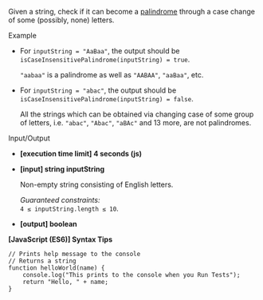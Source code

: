 Given a string, check if it can become a [palindrome](keyword://palindrome) through a case
change of some (possibly, none) letters.

Example

- For `inputString = "AaBaa"`, the output should be  
  `isCaseInsensitivePalindrome(inputString) = true`.

  `"aabaa"` is a palindrome as well as `"AABAA"`, `"aaBaa"`, etc.

- For `inputString = "abac"`, the output should be  
  `isCaseInsensitivePalindrome(inputString) = false`.

  All the strings which can be obtained via changing case of some group of letters, i.e.
  `"abac"`, `"Abac"`, `"aBAc"` and 13 more, are not palindromes.

Input/Output

- **\[execution time limit\] 4 seconds (js)**

- **\[input\] string inputString**

  Non-empty string consisting of English letters.

  _Guaranteed constraints:_  
  `4 ≤ inputString.length ≤ 10`.

- **\[output\] boolean**

**\[JavaScript (ES6)\] Syntax Tips**

    // Prints help message to the console
    // Returns a string
    function helloWorld(name) {
        console.log("This prints to the console when you Run Tests");
        return "Hello, " + name;
    }
